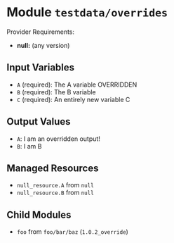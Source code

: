 
# Module `testdata/overrides`

Provider Requirements:
* **null:** (any version)

## Input Variables
* `A` (required): The A variable OVERRIDDEN
* `B` (required): The B variable
* `C` (required): An entirely new variable C

## Output Values
* `A`: I am an overridden output!
* `B`: I am B

## Managed Resources
* `null_resource.A` from `null`
* `null_resource.B` from `null`

## Child Modules
* `foo` from `foo/bar/baz` (`1.0.2_override`)

